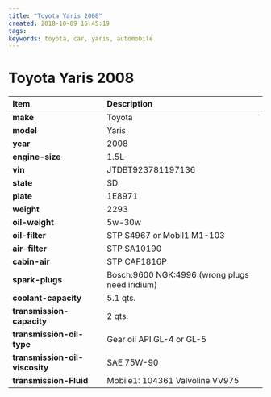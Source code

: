 ```yaml
---
title: "Toyota Yaris 2008"
created: 2018-10-09 16:45:19
tags:
keywords: toyota, car, yaris, automobile
---
```


# Toyota Yaris 2008

| Item | Description |
| :--- | :---------- |
| **make** | Toyota |
| **model** | Yaris |
| **year** | 2008 |
| **engine-size** | 1.5L |
| **vin** | JTDBT923781197136 |
| **state** | SD |
| **plate** | 1E8971 |
| **weight** | 2293 |
| **oil-weight** | 5w-30w |
| **oil-filter** | STP S4967 or Mobil1 M1-103 |
| **air-filter** | STP SA10190 |
| **cabin-air** | STP CAF1816P |
| **spark-plugs** | Bosch:9600 NGK:4996 (wrong plugs need iridium) |
| **coolant-capacity** | 5.1 qts. |
| **transmission-capacity** | 2 qts. |
| **transmission-oil-type** | Gear oil API GL-4 or GL-5 |
| **transmission-oil-viscosity** | SAE 75W-90 |
| **transmission-Fluid** |Mobile1: 104361 Valvoline VV975 |
